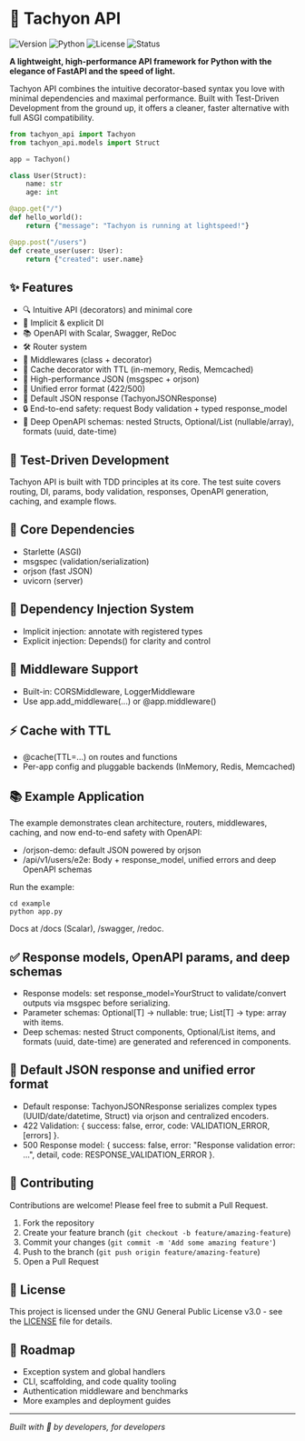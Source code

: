 # 🚀 Tachyon API

![Version](https://img.shields.io/badge/version-0.5.7-blue.svg)
![Python](https://img.shields.io/badge/python-3.10+-brightgreen.svg)
![License](https://img.shields.io/badge/license-GPL--3.0-orange.svg)
![Status](https://img.shields.io/badge/status-stable-brightgreen.svg)

**A lightweight, high-performance API framework for Python with the elegance of FastAPI and the speed of light.**

Tachyon API combines the intuitive decorator-based syntax you love with minimal dependencies and maximal performance. Built with Test-Driven Development from the ground up, it offers a cleaner, faster alternative with full ASGI compatibility.

```python
from tachyon_api import Tachyon
from tachyon_api.models import Struct

app = Tachyon()

class User(Struct):
    name: str
    age: int

@app.get("/")
def hello_world():
    return {"message": "Tachyon is running at lightspeed!"}

@app.post("/users")
def create_user(user: User):
    return {"created": user.name}
```

## ✨ Features

- 🔍 Intuitive API (decorators) and minimal core
- 🧩 Implicit & explicit DI
- 📚 OpenAPI with Scalar, Swagger, ReDoc
- 🛠️ Router system
- 🔄 Middlewares (class + decorator)
- 🧠 Cache decorator with TTL (in-memory, Redis, Memcached)
- 🚀 High-performance JSON (msgspec + orjson)
- 🧾 Unified error format (422/500)
- 🧰 Default JSON response (TachyonJSONResponse)
- 🔒 End-to-end safety: request Body validation + typed response_model
- 📘 Deep OpenAPI schemas: nested Structs, Optional/List (nullable/array), formats (uuid, date-time)

## 🧪 Test-Driven Development

Tachyon API is built with TDD principles at its core. The test suite covers routing, DI, params, body validation, responses, OpenAPI generation, caching, and example flows.

## 🔌 Core Dependencies

- Starlette (ASGI)
- msgspec (validation/serialization)
- orjson (fast JSON)
- uvicorn (server)

## 💉 Dependency Injection System

- Implicit injection: annotate with registered types
- Explicit injection: Depends() for clarity and control

## 🔄 Middleware Support

- Built-in: CORSMiddleware, LoggerMiddleware
- Use app.add_middleware(...) or @app.middleware()

## ⚡ Cache with TTL

- @cache(TTL=...) on routes and functions
- Per-app config and pluggable backends (InMemory, Redis, Memcached)

## 📚 Example Application

The example demonstrates clean architecture, routers, middlewares, caching, and now end-to-end safety with OpenAPI:

- /orjson-demo: default JSON powered by orjson
- /api/v1/users/e2e: Body + response_model, unified errors and deep OpenAPI schemas

Run the example:

```
cd example
python app.py
```

Docs at /docs (Scalar), /swagger, /redoc.

## ✅ Response models, OpenAPI params, and deep schemas

- Response models: set response_model=YourStruct to validate/convert outputs via msgspec before serializing.
- Parameter schemas: Optional[T] → nullable: true; List[T] → type: array with items.
- Deep schemas: nested Struct components, Optional/List items, and formats (uuid, date-time) are generated and referenced in components.

## 🧾 Default JSON response and unified error format

- Default response: TachyonJSONResponse serializes complex types (UUID/date/datetime, Struct) via orjson and centralized encoders.
- 422 Validation: { success: false, error, code: VALIDATION_ERROR, [errors] }.
- 500 Response model: { success: false, error: "Response validation error: ...", detail, code: RESPONSE_VALIDATION_ERROR }.

## 📝 Contributing

Contributions are welcome! Please feel free to submit a Pull Request.

1. Fork the repository
2. Create your feature branch (`git checkout -b feature/amazing-feature`)
3. Commit your changes (`git commit -m 'Add some amazing feature'`)
4. Push to the branch (`git push origin feature/amazing-feature`)
5. Open a Pull Request

## 📜 License

This project is licensed under the GNU General Public License v3.0 - see the [LICENSE](LICENSE) file for details.

## 🔮 Roadmap

- Exception system and global handlers
- CLI, scaffolding, and code quality tooling
- Authentication middleware and benchmarks
- More examples and deployment guides

---

*Built with 💜 by developers, for developers*
